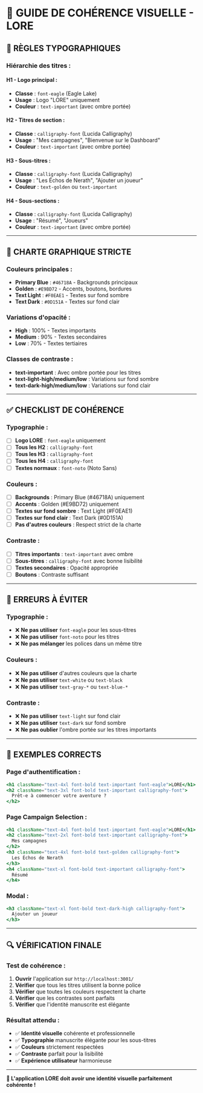 # 🎨 GUIDE DE COHÉRENCE VISUELLE - LORE

## 📝 **RÈGLES TYPOGRAPHIQUES**

### **Hiérarchie des titres :**

#### **H1 - Logo principal :**
- **Classe** : `font-eagle` (Eagle Lake)
- **Usage** : Logo "LORE" uniquement
- **Couleur** : `text-important` (avec ombre portée)

#### **H2 - Titres de section :**
- **Classe** : `calligraphy-font` (Lucida Calligraphy)
- **Usage** : "Mes campagnes", "Bienvenue sur le Dashboard"
- **Couleur** : `text-important` (avec ombre portée)

#### **H3 - Sous-titres :**
- **Classe** : `calligraphy-font` (Lucida Calligraphy)
- **Usage** : "Les Échos de Nerath", "Ajouter un joueur"
- **Couleur** : `text-golden` ou `text-important`

#### **H4 - Sous-sections :**
- **Classe** : `calligraphy-font` (Lucida Calligraphy)
- **Usage** : "Résumé", "Joueurs"
- **Couleur** : `text-important` (avec ombre portée)

---

## 🎨 **CHARTE GRAPHIQUE STRICTE**

### **Couleurs principales :**
- **Primary Blue** : `#46718A` - Backgrounds principaux
- **Golden** : `#E9BD72` - Accents, boutons, bordures
- **Text Light** : `#F0EAE1` - Textes sur fond sombre
- **Text Dark** : `#0D151A` - Textes sur fond clair

### **Variations d'opacité :**
- **High** : 100% - Textes importants
- **Medium** : 90% - Textes secondaires
- **Low** : 70% - Textes tertiaires

### **Classes de contraste :**
- **text-important** : Avec ombre portée pour les titres
- **text-light-high/medium/low** : Variations sur fond sombre
- **text-dark-high/medium/low** : Variations sur fond clair

---

## ✅ **CHECKLIST DE COHÉRENCE**

### **Typographie :**
- [ ] **Logo LORE** : `font-eagle` uniquement
- [ ] **Tous les H2** : `calligraphy-font`
- [ ] **Tous les H3** : `calligraphy-font`
- [ ] **Tous les H4** : `calligraphy-font`
- [ ] **Textes normaux** : `font-noto` (Noto Sans)

### **Couleurs :**
- [ ] **Backgrounds** : Primary Blue (#46718A) uniquement
- [ ] **Accents** : Golden (#E9BD72) uniquement
- [ ] **Textes sur fond sombre** : Text Light (#F0EAE1)
- [ ] **Textes sur fond clair** : Text Dark (#0D151A)
- [ ] **Pas d'autres couleurs** : Respect strict de la charte

### **Contraste :**
- [ ] **Titres importants** : `text-important` avec ombre
- [ ] **Sous-titres** : `calligraphy-font` avec bonne lisibilité
- [ ] **Textes secondaires** : Opacité appropriée
- [ ] **Boutons** : Contraste suffisant

---

## 🚫 **ERREURS À ÉVITER**

### **Typographie :**
- ❌ **Ne pas utiliser** `font-eagle` pour les sous-titres
- ❌ **Ne pas utiliser** `font-noto` pour les titres
- ❌ **Ne pas mélanger** les polices dans un même titre

### **Couleurs :**
- ❌ **Ne pas utiliser** d'autres couleurs que la charte
- ❌ **Ne pas utiliser** `text-white` ou `text-black`
- ❌ **Ne pas utiliser** `text-gray-*` ou `text-blue-*`

### **Contraste :**
- ❌ **Ne pas utiliser** `text-light` sur fond clair
- ❌ **Ne pas utiliser** `text-dark` sur fond sombre
- ❌ **Ne pas oublier** l'ombre portée sur les titres importants

---

## 🎯 **EXEMPLES CORRECTS**

### **Page d'authentification :**
```jsx
<h1 className="text-4xl font-bold text-important font-eagle">LORE</h1>
<h2 className="text-3xl font-bold text-important calligraphy-font">
  Prêt-e à commencer votre aventure ?
</h2>
```

### **Page Campaign Selection :**
```jsx
<h1 className="text-4xl font-bold text-important font-eagle">LORE</h1>
<h2 className="text-2xl font-bold text-important calligraphy-font">
  Mes campagnes
</h2>
<h3 className="text-4xl font-bold text-golden calligraphy-font">
  Les Échos de Nerath
</h3>
<h4 className="text-xl font-bold text-important calligraphy-font">
  Résumé
</h4>
```

### **Modal :**
```jsx
<h3 className="text-xl font-bold text-dark-high calligraphy-font">
  Ajouter un joueur
</h3>
```

---

## 🔍 **VÉRIFICATION FINALE**

### **Test de cohérence :**
1. **Ouvrir** l'application sur `http://localhost:3001/`
2. **Vérifier** que tous les titres utilisent la bonne police
3. **Vérifier** que toutes les couleurs respectent la charte
4. **Vérifier** que les contrastes sont parfaits
5. **Vérifier** que l'identité manuscrite est élégante

### **Résultat attendu :**
- ✅ **Identité visuelle** cohérente et professionnelle
- ✅ **Typographie** manuscrite élégante pour les sous-titres
- ✅ **Couleurs** strictement respectées
- ✅ **Contraste** parfait pour la lisibilité
- ✅ **Expérience utilisateur** harmonieuse

---

**🎨 L'application LORE doit avoir une identité visuelle parfaitement cohérente !**


